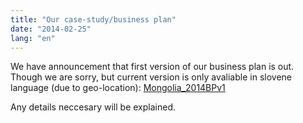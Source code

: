 ```yaml
---
title: "Our case-study/business plan"
date: "2014-02-25"
lang: "en"
---
```


We have announcement that first version of our business plan is out. Though we are sorry, but current version is only avaliable in slovene language (due to geo-location): [Mongolia\_2014BPv1](http://gremovmongolijo.com/wp-content/uploads/2014/02/Mongolia_2014BPv11.pdf)

Any details neccesary will be explained.
